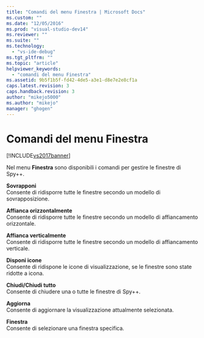 ```yaml
---
title: "Comandi del menu Finestra | Microsoft Docs"
ms.custom: ""
ms.date: "12/05/2016"
ms.prod: "visual-studio-dev14"
ms.reviewer: ""
ms.suite: ""
ms.technology: 
  - "vs-ide-debug"
ms.tgt_pltfrm: ""
ms.topic: "article"
helpviewer_keywords: 
  - "comandi del menu Finestra"
ms.assetid: 9b5f1b5f-fd42-4de5-a3e1-d8e7e2e8cf1a
caps.latest.revision: 3
caps.handback.revision: 3
author: "mikejo5000"
ms.author: "mikejo"
manager: "ghogen"
---
```

# Comandi del menu Finestra
[!INCLUDE[vs2017banner](../code-quality/includes/vs2017banner.md)]

Nel menu **Finestra** sono disponibili i comandi per gestire le finestre di Spy\+\+.  
  
 **Sovrapponi**  
 Consente di ridisporre tutte le finestre secondo un modello di sovrapposizione.  
  
 **Affianca orizzontalmente**  
 Consente di ridisporre tutte le finestre secondo un modello di affiancamento orizzontale.  
  
 **Affianca verticalmente**  
 Consente di ridisporre tutte le finestre secondo un modello di affiancamento verticale.  
  
 **Disponi icone**  
 Consente di ridispone le icone di visualizzazione, se le finestre sono state ridotte a icona.  
  
 **Chiudi\/Chiudi tutto**  
 Consente di chiudere una o tutte le finestre di Spy\+\+.  
  
 **Aggiorna**  
 Consente di aggiornare la visualizzazione attualmente selezionata.  
  
 **Finestra**  
 Consente di selezionare una finestra specifica.